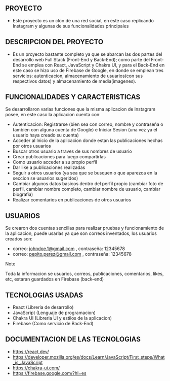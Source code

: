 ## PROYECTO
- Este proyecto es un clon de una red social, en este caso replicando Instagram y algunas de sus funcionalidades principales

## DESCRIPCION DEL PROYECTO
- Es un proyecto bastante completo ya que se abarcan las dos partes del desarrollo web Full Stack (Front-End y Back-End); como parte del Front-End se emplea con React, JavaScript y Chakra UI, y para el Back-End en este caso se hizo uso de Firebase de Google, en donde se emplean tres servicios: autenticacion, almacenamiento de usuarios(con sus respectivos datos) y almacenamiento de media(imagenes).

## FUNCIONALIDADES Y CARACTERISTICAS
Se desarrollaron varias funciones que la misma aplicacion de Instagram posee, en este caso la aplicacion cuenta con:
- Autenticacion: Registrarse (bien sea con correo, nombre y contraseña o tambien con alguna cuenta de Google) e Iniciar Sesion (una vez ya el usuario haya creado su cuenta)
- Acceder al Inicio de la aplicacion donde estan las publicaciones hechas por otros usuarios
- Buscar otros usuario a traves de sus nombres de usuario
- Crear publicaciones para luego compartirlas
- Como usuario acceder a su propio perfil
- Dar like a publicaciones realizadas
- Seguir a otros usuarios (ya sea que se busquen o que aparezca en la seccion se usuarios sugeridos)
- Cambiar algunos datos basicos dentro del perfil propio (cambiar foto de perfil, cambiar nombre completo, cambiar nombre de usuario, cambiar biografia)
- Realizar comentarios en publicaciones de otros usuarios

## USUARIOS
Se crearon dos cuentas sencillas para realizar pruebas y funcionamiento de la aplicacion, puede usarlas ya que son correos inventados, los usuarios creados son:
- correo: johndoe.1@gmail.com , contraseña: 12345678
- correo: pepito.perez@gmail.com , contraseña: 12345678

> [!NOTE]
> Toda la informacion se usuarios, correos, publicaciones, comentarios, likes, etc, estaran guardados en Firebase (back-end)

## TECNOLOGIAS USADAS
- React (Libreria de desarrollo)
- JavaScript (Lenguaje de programacion)
- Chakra UI (Libreria UI y estilos de la aplicacion)
- Firebase (Como servicio de Back-End)

## DOCUMENTACION DE LAS TECNOLOGIAS
- https://react.dev/
- https://developer.mozilla.org/es/docs/Learn/JavaScript/First_steps/What_is_JavaScript
- https://chakra-ui.com/
- https://firebase.google.com/?hl=es
